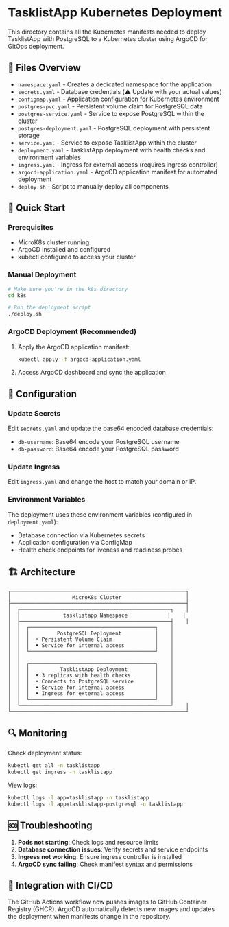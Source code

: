 # TasklistApp Kubernetes Deployment

This directory contains all the Kubernetes manifests needed to deploy TasklistApp with PostgreSQL to a Kubernetes cluster using ArgoCD for GitOps deployment.

## 📁 Files Overview

- `namespace.yaml` - Creates a dedicated namespace for the application
- `secrets.yaml` - Database credentials (⚠️ Update with your actual values)
- `configmap.yaml` - Application configuration for Kubernetes environment
- `postgres-pvc.yaml` - Persistent volume claim for PostgreSQL data
- `postgres-service.yaml` - Service to expose PostgreSQL within the cluster
- `postgres-deployment.yaml` - PostgreSQL deployment with persistent storage
- `service.yaml` - Service to expose TasklistApp within the cluster
- `deployment.yaml` - TasklistApp deployment with health checks and environment variables
- `ingress.yaml` - Ingress for external access (requires ingress controller)
- `argocd-application.yaml` - ArgoCD application manifest for automated deployment
- `deploy.sh` - Script to manually deploy all components

## 🚀 Quick Start

### Prerequisites
- MicroK8s cluster running
- ArgoCD installed and configured
- kubectl configured to access your cluster

### Manual Deployment
```bash
# Make sure you're in the k8s directory
cd k8s

# Run the deployment script
./deploy.sh
```

### ArgoCD Deployment (Recommended)
1. Apply the ArgoCD application manifest:
   ```bash
   kubectl apply -f argocd-application.yaml
   ```

2. Access ArgoCD dashboard and sync the application

## 🔧 Configuration

### Update Secrets
Edit `secrets.yaml` and update the base64 encoded database credentials:
- `db-username`: Base64 encode your PostgreSQL username
- `db-password`: Base64 encode your PostgreSQL password

### Update Ingress
Edit `ingress.yaml` and change the host to match your domain or IP.

### Environment Variables
The deployment uses these environment variables (configured in `deployment.yaml`):
- Database connection via Kubernetes secrets
- Application configuration via ConfigMap
- Health check endpoints for liveness and readiness probes

## 🏗️ Architecture

```
┌─────────────────────────────────────────────────────────┐
│                    MicroK8s Cluster                     │
├─────────────────────────────────────────────────────────┤
│  ┌─────────────────────────────────────────────────┐    │
│  │              tasklistapp Namespace             │    │
│  ├─────────────────────────────────────────────────┤    │
│  │  ┌─────────────────────────────────────────┐    │
│  │  │         PostgreSQL Deployment           │    │
│  │  │  • Persistent Volume Claim              │    │
│  │  │  • Service for internal access          │    │
│  │  └─────────────────────────────────────────┘    │
│  │                                                 │
│  │  ┌─────────────────────────────────────────┐    │
│  │  │          TasklistApp Deployment         │    │
│  │  │  • 3 replicas with health checks        │    │
│  │  │  • Connects to PostgreSQL service       │    │
│  │  │  • Service for internal access          │    │
│  │  │  • Ingress for external access          │    │
│  │  └─────────────────────────────────────────┘    │
│  └─────────────────────────────────────────────────┘    │
└─────────────────────────────────────────────────────────┘
```

## 🔍 Monitoring

Check deployment status:
```bash
kubectl get all -n tasklistapp
kubectl get ingress -n tasklistapp
```

View logs:
```bash
kubectl logs -l app=tasklistapp -n tasklistapp
kubectl logs -l app=tasklistapp-postgresql -n tasklistapp
```

## 🆘 Troubleshooting

1. **Pods not starting**: Check logs and resource limits
2. **Database connection issues**: Verify secrets and service endpoints
3. **Ingress not working**: Ensure ingress controller is installed
4. **ArgoCD sync failing**: Check manifest syntax and permissions

## 🔗 Integration with CI/CD

The GitHub Actions workflow now pushes images to GitHub Container Registry (GHCR). ArgoCD automatically detects new images and updates the deployment when manifests change in the repository.
